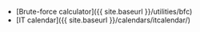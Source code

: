 - [Brute-force calculator]({{ site.baseurl }}/utilities/bfc)
- [IT calendar]({{ site.baseurl }}/calendars/itcalendar/)
